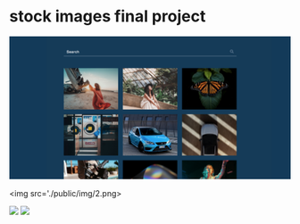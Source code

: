# stock images final project

<img src='./public/img/1.png'>


<img src='./public/img/2.png>


<img src='./public/img/3.png'>


<img src='./public/img/4.png'>



